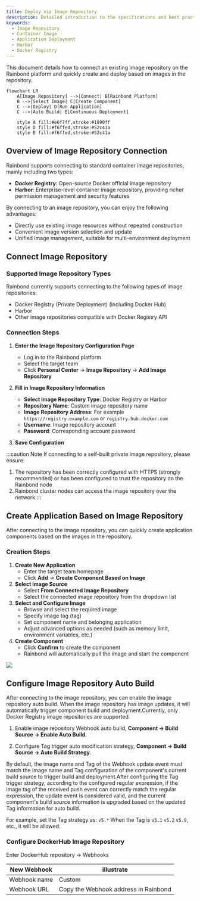 ```yaml
---
title: Deploy via Image Repository
description: Detailed introduction to the specifications and best practices of deploying applications via image repository in Rainbond
keywords:
  - Image Repository
  - Container Image
  - Application Deployment
  - Harbor
  - Docker Registry
---
```


This document details how to connect an existing image repository on the Rainbond platform and quickly create and deploy based on images in the repository.

```mermaid
flowchart LR
    A[Image Repository] -->|Connect| B[Rainbond Platform]
    B -->|Select Image| C[Create Component]
    C -->|Deploy| D[Run Application]
    C -->|Auto Build| E[Continuous Deployment]
    
    style A fill:#e6f7ff,stroke:#1890ff
    style D fill:#f6ffed,stroke:#52c41a
    style E fill:#f6ffed,stroke:#52c41a
```

## Overview of Image Repository Connection

Rainbond supports connecting to standard container image repositories, mainly including two types:

- **Docker Registry**: Open-source Docker official image repository
- **Harbor**: Enterprise-level container image repository, providing richer permission management and security features

By connecting to an image repository, you can enjoy the following advantages:

- Directly use existing image resources without repeated construction
- Convenient image version selection and update
- Unified image management, suitable for multi-environment deployment

## Connect Image Repository

### Supported Image Repository Types

Rainbond currently supports connecting to the following types of image repositories:

- Docker Registry (Private Deployment) (including Docker Hub)
- Harbor
- Other image repositories compatible with Docker Registry API

### Connection Steps

1. **Enter the Image Repository Configuration Page**
   - Log in to the Rainbond platform
   - Select the target team
   - Click **Personal Center** -> **Image Repository** -> **Add Image Repository**

2. **Fill in Image Repository Information**
   - **Select Image Repository Type**: Docker Registry or Harbor
   - **Repository Name**: Custom image repository name
   - **Image Repository Address**: For example `https://registry.example.com` or `registry.hub.docker.com`
   - **Username**: Image repository account
   - **Password**: Corresponding account password

3. **Save Configuration**

:::caution Note
If connecting to a self-built private image repository, please ensure:

1. The repository has been correctly configured with HTTPS (strongly recommended) or has been configured to trust the repository on the Rainbond node
2. Rainbond cluster nodes can access the image repository over the network
   :::

## Create Application Based on Image Repository

After connecting to the image repository, you can quickly create application components based on the images in the repository.

### Creation Steps

1. **Create New Application**
   - Enter the target team homepage
   - Click **Add** -> **Create Component Based on Image**
2. **Select Image Source**
   - Select **From Connected Image Repository**
   - Select the connected image repository from the dropdown list
3. **Select and Configure Image**
   - Browse and select the required image
   - Specify image tag (tag)
   - Set component name and belonging application
   - Adjust advanced options as needed (such as memory limit, environment variables, etc.)
4. **Create Component**
   - Click **Confirm** to create the component
   - Rainbond will automatically pull the image and start the component

![](/docs/how-to-guides/app-deploy/image-choose.png)

## Configure Image Repository Auto Build

After connecting to the image repository, you can enable the image repository auto build. When the image repository has image updates, it will automatically trigger component build and deployment.Currently, only Docker Registry image repositories are supported.

1. Enable image repository Webhook auto build, **Component -> Build Source -> Enable Auto Build**.

2. Configure Tag trigger auto modification strategy, **Component -> Build Source -> Auto Build Strategy**.

By default, the image name and Tag of the Webhook update event must match the image name and Tag configuration of the component's current build source to trigger build and deployment.After configuring the Tag trigger strategy, according to the configured regular expression, if the image tag of the received push event can correctly match the regular expression, the update event is considered valid, and the current component's build source information is upgraded based on the updated Tag information for auto build.

For example, set the Tag strategy as: `v5.*` When the Tag is `v5.1` `v5.2` `v5.9`, etc., it will be allowed.

### Configure DockerHub Image Repository

Enter DockerHub repository -> Webhooks

| New Webhook  | illustrate                           |
| ------------ | ------------------------------------ |
| Webhook name | Custom                               |
| Webhook URL  | Copy the Webhook address in Rainbond |


